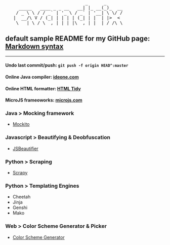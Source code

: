 <pre>
                              _      _
     _____   ____ _ _ __   __| |_ __(_)_  __
    / _ \ \ / / _` | '_ \ / _` | '__| \ \/ /
   |  __/\ V / (_| | | | | (_| | |  | |&gt;  &lt;
    \___| \_/ \__,_|_| |_|\__,_|_|  |_/_/\_\
</pre>

## default sample README for my GitHub page: [Markdown syntax](http://daringfireball.net/projects/markdown/syntax)
---

#### Undo last commit/push: `git push -f origin HEAD^:master`
#### Online Java compiler: [ideone.com](https://ideone.com)
#### Online HTML formatter: [HTML Tidy](http://infohound.net/tidy)
#### MicroJS frameoworks: [microjs.com](http://microjs.com)

### Java > Mocking framework
 * [Mockito](http://mockito.org)

### Javascript > Beautifying & Deobfuscation
 * [JSBeautifier](http://jsbeautifier.org/)

### Python > Scraping
 * [Scrapy](http://scrapy.org)

### Python > Templating Engines
 * Cheetah
 * Jinja
 * Genshi
 * Mako

### Web > Color Scheme Generator & Picker
 * [Color Scheme Generator](http://www.colorschemer.com/online.html)

